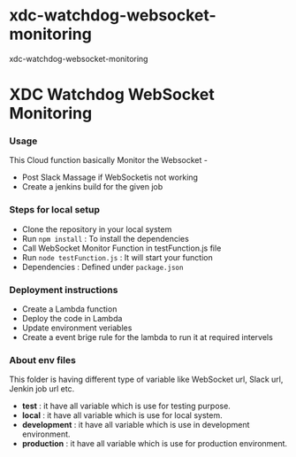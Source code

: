 # xdc-watchdog-websocket-monitoring
xdc-watchdog-websocket-monitoring
# XDC Watchdog WebSocket Monitoring #

### Usage ###

This Cloud function basically Monitor the Websocket  -
* Post Slack Massage if WebSocketis not working 
* Create a jenkins build for the given job

### Steps for local setup ###

* Clone the repository in your local system
* Run `npm install` : To install the dependencies
* Call WebSocket Monitor Function in testFunction.js file 
* Run `node testFunction.js` : It will start your function 
* Dependencies : Defined under `package.json`


### Deployment instructions ### 

* Create a Lambda function 
* Deploy the code in Lambda 
* Update environment veriables 
* Create a event brige rule for the lambda to run it at required intervels     

### About env files ###

This folder is having different type of variable like WebSocket url, Slack url, Jenkin job url etc.
* **test** : it have all variable which is use for testing purpose.
* **local** : it have all variable which is use for local system.
* **development** : it have all variable which is use in development environment.
* **production** : it have all variable which is use for production environment.


